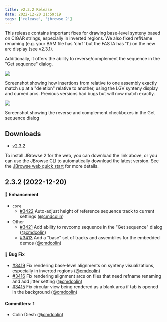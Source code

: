 ```yaml
---
title: v2.3.2 Release
date: 2022-12-20 21:59:19
tags: ['release', 'jbrowse 2']
---
```


This release contains important fixes for drawing base-level synteny based on
CIGAR strings, especially in inverted regions. We also fixed refName renaming
(e.g. your BAM file has 'chr1' but the FASTA has '1') on the new arc display
(see v2.3.1).

Additionally, it offers the ability to reverse/complement the sequence in the
"Get sequence" dialog.

![](https://user-images.githubusercontent.com/6511937/208767035-90f1fb23-0fa4-468a-8095-14dc597014b2.png)

Screenshot showing how insertions from relative to one assembly exactly match up
at a "deletion" relative to another, using the LGV synteny display and curved
arcs. Previous versions had bugs but will now match exactly.

![](https://user-images.githubusercontent.com/6511937/208579806-0b896208-4298-4620-8f7d-5c7d63e73397.png)

Screenshot showing the reverse and complement checkboxes in the Get sequence
dialog

## Downloads

- [v2.3.2](https://github.com/GMOD/jbrowse-components/releases/tag/v2.3.2)

To install JBrowse 2 for the web, you can download the link above, or you can
use the JBrowse CLI to automatically download the latest version. See the
[JBrowse web quick start](https://jbrowse.org/jb2/docs/quickstart_web) for more
details.

## 2.3.2 (2022-12-20)

#### :rocket: Enhancement

- `core`
  - [#3422](https://github.com/GMOD/jbrowse-components/pull/3422) Auto-adjust
    height of reference sequence track to current settings
    ([@cmdcolin](https://github.com/cmdcolin))
- Other
  - [#3421](https://github.com/GMOD/jbrowse-components/pull/3421) Add ability to
    revcomp sequence in the "Get sequence" dialog
    ([@cmdcolin](https://github.com/cmdcolin))
  - [#3413](https://github.com/GMOD/jbrowse-components/pull/3413) Add a "base"
    set of tracks and assemblies for the embedded demos
    ([@cmdcolin](https://github.com/cmdcolin))

#### :bug: Bug Fix

- [#3419](https://github.com/GMOD/jbrowse-components/pull/3419) Fix rendering
  base-level alignments on synteny visualizations, especially in inverted
  regions ([@cmdcolin](https://github.com/cmdcolin))
- [#3416](https://github.com/GMOD/jbrowse-components/pull/3416) Fix rendering
  alignment arcs on files that need refname renaming and add jitter setting
  ([@cmdcolin](https://github.com/cmdcolin))
- [#3415](https://github.com/GMOD/jbrowse-components/pull/3415) Fix circular
  view being rendered as a blank area if tab is opened in the background
  ([@cmdcolin](https://github.com/cmdcolin))

#### Committers: 1

- Colin Diesh ([@cmdcolin](https://github.com/cmdcolin))
